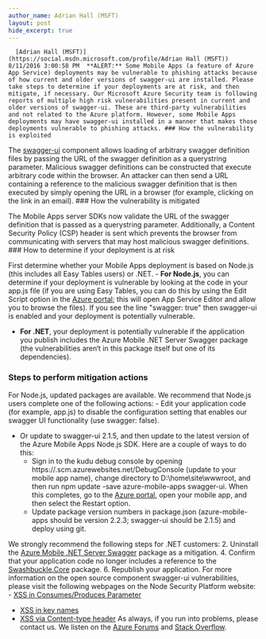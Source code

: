 ```yaml
---
author_name: Adrian Hall (MSFT)
layout: post
hide_excerpt: true
---
```

      [Adrian Hall (MSFT)](https://social.msdn.microsoft.com/profile/Adrian Hall (MSFT))  8/11/2016 3:00:58 PM  **ALERT:** Some Mobile Apps (a feature of Azure App Service) deployments may be vulnerable to phishing attacks because of how current and older versions of swagger-ui are installed. Please take steps to determine if your deployments are at risk, and then mitigate, if necessary. Our Microsoft Azure Security team is following reports of multiple high risk vulnerabilities present in current and older versions of swagger-ui. These are third-party vulnerabilities and not related to the Azure platform. However, some Mobile Apps deployments may have swagger-ui installed in a manner that makes those deployments vulnerable to phishing attacks. ### How the vulnerability is exploited

 The [swagger-ui](http://swagger.io/swagger-ui/?WT.mc_id=azurebg_email_Trans_1181_Swagger) component allows loading of arbitrary swagger definition files by passing the URL of the swagger definition as a querystring parameter. Malicious swagger definitions can be constructed that execute arbitrary code within the browser. An attacker can then send a URL containing a reference to the malicious swagger definition that is then executed by simply opening the URL in a browser (for example, clicking on the link in an email). ### How the vulnerability is mitigated

 The Mobile Apps server SDKs now validate the URL of the swagger definition that is passed as a querystring parameter. Additionally, a Content Security Policy (CSP) header is sent which prevents the browser from communicating with servers that may host malicious swagger definitions. ### How to determine if your deployment is at risk

 First determine whether your Mobile Apps deployment is based on Node.js (this includes all Easy Tables users) or .NET.  - **For Node.js**, you can determine if your deployment is vulnerable by looking at the code in your app.js file (if you are using Easy Tables, you can do this by using the Edit Script option in the [Azure portal](https://portal.azure.com/?WT.mc_id=azurebg_email_Trans_1181_Swagger); this will open App Service Editor and allow you to browse the files). If you see the line "swagger: true" then swagger-ui is enabled and your deployment is potentially vulnerable.
 - **For .NET**, your deployment is potentially vulnerable if the application you publish includes the Azure Mobile .NET Server Swagger package (the vulnerabilities aren‘t in this package itself but one of its dependencies).
  ### Steps to perform mitigation actions

 For Node.js, updated packages are available. We recommend that Node.js users complete one of the following actions:  - Edit your application code (for example, app.js) to disable the configuration setting that enables our swagger UI functionality (use swagger: false).
 - Or update to swagger-ui 2.1.5, and then update to the latest version of the Azure Mobile Apps Node.js SDK. Here are a couple of ways to do this: 
	 - Sign in to the kudu debug console by opening https://.scm.azurewebsites.net/DebugConsole (update to your mobile app name), change directory to D:\home\site\wwwroot, and then run npm update -save azure-mobile-apps swagger-ui. When this completes, go to the [Azure portal](https://portal.azure.com/?WT.mc_id=azurebg_email_Trans_1181_Swagger), open your mobile app, and then select the Restart option. 
	 - Update package version numbers in package.json (azure-mobile-apps should be version 2.2.3; swagger-ui should be 2.1.5) and deploy using git. 
	  
  We strongly recommend the following steps for .NET customers:  2. Uninstall the [Azure Mobile .NET Server Swagger](https://www.nuget.org/packages/Microsoft.Azure.Mobile.Server.Swagger/?WT.mc_id=azurebg_email_Trans_1181_Swagger) package as a mitigation. 
 4. Confirm that your application code no longer includes a reference to the [Swashbuckle.Core](https://www.nuget.org/packages/Swashbuckle.Core/?WT.mc_id=azurebg_email_Trans_1181_Swagger) package. 
 6. Republish your application. 
  For more information on the open source component swagger-ui vulnerabilities, please visit the following webpages on the Node Security Platform website:  - [XSS in Consumes/Produces Parameter](https://nodesecurity.io/advisories/123?WT.mc_id=azurebg_email_Trans_1181_Swagger) 
 - [XSS in key names](https://nodesecurity.io/advisories/126?WT.mc_id=azurebg_email_Trans_1181_Swagger) 
 - [XSS via Content-type header](https://nodesecurity.io/advisories/131?WT.mc_id=azurebg_email_Trans_1181_Swagger) 
  As always, if you run into problems, please contact us. We listen on the [Azure Forums](https://social.msdn.microsoft.com/forums/azure/en-US/home?forum=azuremobile&filter=alltypes&sort=lastpostdesc) and [Stack Overflow](http://stackoverflow.com/).      